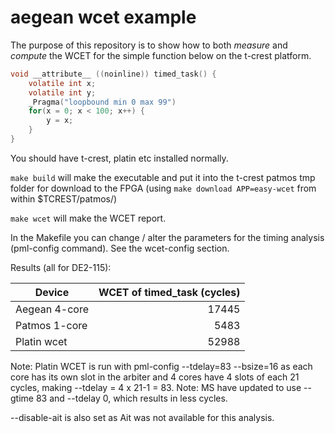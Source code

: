 # aegean wcet example

The purpose of this repository is to show how to both *measure* and *compute* the WCET for the simple function below on the t-crest platform.

```c
void __attribute__ ((noinline)) timed_task() {
	volatile int x;
	volatile int y;
	_Pragma("loopbound min 0 max 99")
	for(x = 0; x < 100; x++) {
		y = x;
	}
}
```

You should have t-crest, platin etc installed normally.

`make build` will make the executable and put it into the t-crest patmos tmp folder for download to the FPGA (using `make download APP=easy-wcet` from within $TCREST/patmos/)

`make wcet` will make the WCET report.

In the Makefile you can change / alter the parameters for the timing analysis (pml-config command). See the wcet-config section.

Results (all for DE2-115):

| Device        | WCET of timed_task (cycles) |
| ------------- | ---------------------------:|
| Aegean 4-core | 17445                       |
| Patmos 1-core | 5483                        |
| Platin wcet   | 52988                       |

Note: Platin WCET is run with pml-config --tdelay=83 --bsize=16 as each core has its own slot in the arbiter and 4 cores have 4 slots of each 21 cycles, making --tdelay = 4 x 21-1 = 83.
Note: MS have updated to use --gtime 83 and --tdelay 0, which results in less cycles.

--disable-ait is also set as Ait was not available for this analysis.

